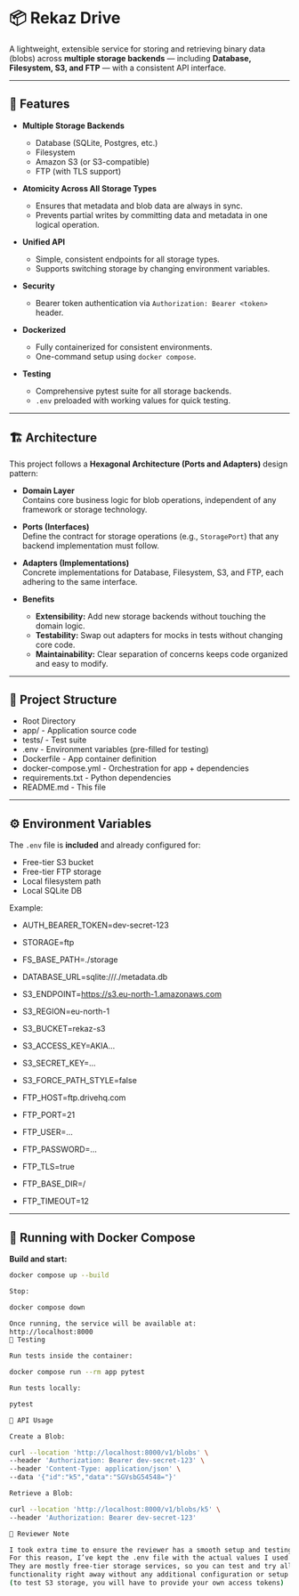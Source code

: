 # 📦 Rekaz Drive

A lightweight, extensible service for storing and retrieving binary data (blobs) across **multiple storage backends** — including **Database, Filesystem, S3, and FTP** — with a consistent API interface.

---

## 🚀 Features

- **Multiple Storage Backends**
  - Database (SQLite, Postgres, etc.)
  - Filesystem
  - Amazon S3 (or S3-compatible)
  - FTP (with TLS support)

- **Atomicity Across All Storage Types**
  - Ensures that metadata and blob data are always in sync.
  - Prevents partial writes by committing data and metadata in one logical operation.

- **Unified API**
  - Simple, consistent endpoints for all storage types.
  - Supports switching storage by changing environment variables.

- **Security**
  - Bearer token authentication via `Authorization: Bearer <token>` header.

- **Dockerized**
  - Fully containerized for consistent environments.
  - One-command setup using `docker compose`.

- **Testing**
  - Comprehensive pytest suite for all storage backends.
  - `.env` preloaded with working values for quick testing.

---

## 🏗 Architecture

This project follows a **Hexagonal Architecture (Ports and Adapters)** design pattern:

- **Domain Layer**  
  Contains core business logic for blob operations, independent of any framework or storage technology.

- **Ports (Interfaces)**  
  Define the contract for storage operations (e.g., `StoragePort`) that any backend implementation must follow.

- **Adapters (Implementations)**  
  Concrete implementations for Database, Filesystem, S3, and FTP, each adhering to the same interface.

- **Benefits**
  - **Extensibility:** Add new storage backends without touching the domain logic.
  - **Testability:** Swap out adapters for mocks in tests without changing core code.
  - **Maintainability:** Clear separation of concerns keeps code organized and easy to modify.

---

## 📂 Project Structure
- Root Directory
- app/ - Application source code
- tests/ - Test suite
- .env - Environment variables (pre-filled for testing)
- Dockerfile - App container definition
- docker-compose.yml - Orchestration for app + dependencies
- requirements.txt - Python dependencies
- README.md - This file

---

## ⚙️ Environment Variables

The `.env` file is **included** and already configured for:
- Free-tier S3 bucket
- Free-tier FTP storage
- Local filesystem path
- Local SQLite DB

Example:

- AUTH_BEARER_TOKEN=dev-secret-123
- STORAGE=ftp
- FS_BASE_PATH=./storage
- DATABASE_URL=sqlite:///./metadata.db

- S3_ENDPOINT=https://s3.eu-north-1.amazonaws.com
- S3_REGION=eu-north-1
- S3_BUCKET=rekaz-s3
- S3_ACCESS_KEY=AKIA...
- S3_SECRET_KEY=...
- S3_FORCE_PATH_STYLE=false

- FTP_HOST=ftp.drivehq.com
- FTP_PORT=21
- FTP_USER=...
- FTP_PASSWORD=...
- FTP_TLS=true
- FTP_BASE_DIR=/
- FTP_TIMEOUT=12


---

## 🐳 Running with Docker Compose

**Build and start:**
```bash
docker compose up --build

Stop:

docker compose down

Once running, the service will be available at:
http://localhost:8000
🧪 Testing

Run tests inside the container:

docker compose run --rm app pytest

Run tests locally:

pytest

📡 API Usage

Create a Blob:

curl --location 'http://localhost:8000/v1/blobs' \
--header 'Authorization: Bearer dev-secret-123' \
--header 'Content-Type: application/json' \
--data '{"id":"k5","data":"SGVsbG54548="}'

Retrieve a Blob:

curl --location 'http://localhost:8000/v1/blobs/k5' \
--header 'Authorization: Bearer dev-secret-123'

📝 Reviewer Note

I took extra time to ensure the reviewer has a smooth setup and testing experience.
For this reason, I’ve kept the .env file with the actual values I used.
They are mostly free-tier storage services, so you can test and try all 
functionality right away without any additional configuration or setup steps.
(to test S3 storage, you will have to provide your own access tokens)